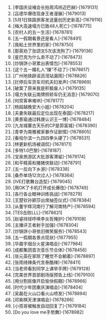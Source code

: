
1. [李国庆谈褚会长拍周鸿祎迈巴赫]-[1679131]
1. [吕德华爆改现身王者漫展]-[1679013]
1. [5月1日铁路旅客发送量创历史新高]-[1679116]
1. [梅大高速塌方已致48人死亡]-[1678775]
1. [农村人的五一生活]-[1678781]
1. [五一假期看景还是看人]-[1678491]
1. [我粘土世界里的家]-[1678750]
1. [那英劝了张颂文5次该洗狗了]-[1679136]
1. [星巴克为什么卖不动了]-[1678473]
1. [炒锅饼小哥累出表情包]-[1678553]
1. [这个五一婚礼人“赚”不动了]-[1678617]
1. [广州地铁辟谣沥滘站漏雨]-[1678826]
1. [拦停后车货车司机夫妇发声]-[1678969]
1. [破案了原来我是积极废人]-[1679135]
1. [塌方失联云南牌照轿车仍无消息]-[1679070]
1. [何炅客串难哄]-[1678177]
1. [杨超越晚安大小姐]-[1678204]
1. [夫妻失联最后定位出现在泰国]-[1678217]
1. [黄景瑜通过韩庚认识王一博]-[1678484]
1. [九龙城寨古天乐的CP是郭富城]-[1678390]
1. [青李为南雅被家暴作证剧情]-[1678805]
1. [看哈尔滨一九四四拳头硬了]-[1678531]
1. [林更新机场被调侃]-[1678171]
1. [多特1:0巴黎]-[1678187]
1. [宝泉旅游区大批游客滞留]-[1679174]
1. [和平精英和猪猪侠联动]-[1678791]
1. [五一反向下乡游]-[1678338]
1. [桑乔单场12次过人]-[1678364]
1. [IVE打歌舞台造型]-[1679045]
1. [用OK了卡机打开成长爆改]-[1678749]
1. [各行各业眼神训练挑战]-[1678279]
1. [王楚钦孙颖莎出席抽签仪式]-[1678384]
1. [从董宇辉河南行了解河南特产]-[1678594]
1. [TES击败LLL]-[1678621]
1. [赵睿持球呼唤李炎哲掩护]-[1679108]
1. [主播评王者射手加强]-[1678304]
1. [炒锅饼小哥依旧微笑服务]-[1678543]
1. [五一假期各景点现状]-[1677955]
1. [华晨宇烟台火星演唱会]-[1677984]
1. [成都集团首次音乐节合体]-[1678456]
1. [张元英在家除了睡觉不会躺着]-[1678897]
1. [张雨绮辣条代言泰酷辣]-[1678411]
1. [当老师看到同学上课举手牌]-[1679128]
1. [完美世界首部剧场版预告上线]-[1679100]
1. [用分割抠像开启愉快假期]-[1678966]
1. [时代少年团重庆演唱会]-[1678404]
1. [吴磊在火山口看火山喷发]-[1678894]
1. [邓紫棋天津演唱会]-[1678266]
1. [小孩哥被触发自动回复了]-[1679184]
1. [Do you love me手势舞]-[1678982]